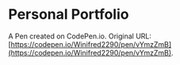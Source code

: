 # Personal Portfolio

A Pen created on CodePen.io. Original URL: [https://codepen.io/Winifred2290/pen/vYmzZmB](https://codepen.io/Winifred2290/pen/vYmzZmB).


